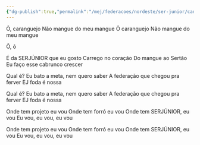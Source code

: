 ```yaml
---
{"dg-publish":true,"permalink":"/mej/federacoes/nordeste/ser-junior/cancoes/hino-serjunior/"}
---
```


Ô, caranguejo
Não mangue do meu mangue
Ô caranguejo
Não mangue do meu mangue

Ô, ô

É da SERJÚNIOR que eu gosto
Carrego no coração
Do mangue ao Sertão
Eu faço esse cabrunco crescer

Qual é?
Eu bato a meta, nem quero saber
A federação que chegou pra ferver
EJ foda é nossa

Qual é?
Eu bato a meta, nem quero saber
A federação que chegou pra ferver
EJ foda é nossa

Onde tem projeto eu vou
Onde tem forró eu vou
Onde tem SERJÚNIOR, eu vou
Eu vou, eu vou, eu vou

Onde tem projeto eu vou
Onde tem forró eu vou
Onde tem SERJÚNIOR, eu vou
Eu vou, eu vou, eu vou